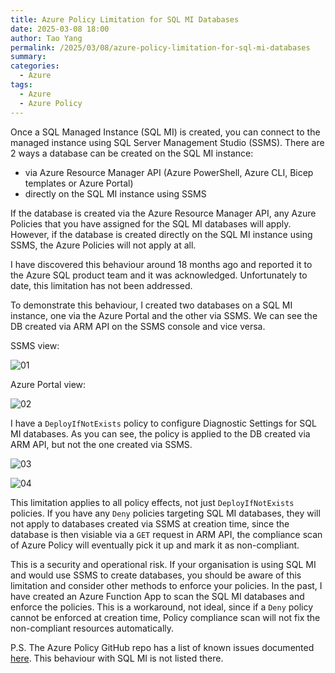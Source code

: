 ```yaml
---
title: Azure Policy Limitation for SQL MI Databases
date: 2025-03-08 18:00
author: Tao Yang
permalink: /2025/03/08/azure-policy-limitation-for-sql-mi-databases
summary:
categories:
  - Azure
tags:
  - Azure
  - Azure Policy
---
```


Once a SQL Managed Instance (SQL MI) is created, you can connect to the managed instance using SQL Server Management Studio (SSMS). There are 2 ways a database can be created on the SQL MI instance:

- via Azure Resource Manager API (Azure PowerShell, Azure CLI, Bicep templates or Azure Portal)
- directly on the SQL MI instance using SSMS

If the database is created via the Azure Resource Manager API, any Azure Policies that you have assigned for the SQL MI databases will apply. However, if the database is created directly on the SQL MI instance using SSMS, the Azure Policies will not apply at all.

I have discovered this behaviour around 18 months ago and reported it to the Azure SQL product team and it was acknowledged. Unfortunately to date, this limitation has not been addressed.

To demonstrate this behaviour, I created two databases on a SQL MI instance, one via the Azure Portal and the other via SSMS. We can see the DB created via ARM API on the SSMS console and vice versa.

SSMS view:

![01](../../../../assets/images/2025/03/policy-for-sql-mi-db-01.jpg)

Azure Portal view:

![02](../../../../assets/images/2025/03/policy-for-sql-mi-db-02.jpg)

I have a `DeployIfNotExists` policy to configure Diagnostic Settings for SQL MI databases. As you can see, the policy is applied to the DB created via ARM API, but not the one created via SSMS.

![03](../../../../assets/images/2025/03/policy-for-sql-mi-db-03.jpg)

![04](../../../../assets/images/2025/03/policy-for-sql-mi-db-04.jpg)

This limitation applies to all policy effects, not just `DeployIfNotExists` policies. If you have any `Deny` policies targeting SQL MI databases, they will not apply to databases created via SSMS at creation time, since the database is then visiable via a `GET` request in ARM API, the compliance scan of Azure Policy will eventually pick it up and mark it as non-compliant.

This is a security and operational risk. If your organisation is using SQL MI and would use SSMS to create databases, you should be aware of this limitation and consider other methods to enforce your policies. In the past, I have created an Azure Function App to scan the SQL MI databases and enforce the policies. This is a workaround, not ideal, since if a `Deny` policy cannot be enforced at creation time, Policy compliance scan will not fix the non-compliant resources automatically.

P.S. The Azure Policy GitHub repo has a list of known issues documented [here](https://github.com/azure/azure-policy?tab=readme-ov-file#known-issues). This behaviour with SQL MI is not listed there.